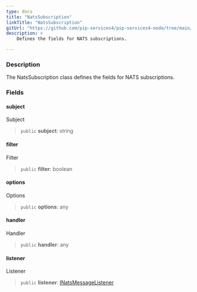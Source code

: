 ```yaml
---
type: docs
title: "NatsSubscription"
linkTitle: "NatsSubscription"
gitUrl: "https://github.com/pip-services4/pip-services4-node/tree/main/pip-services4-nats-node"
description: >
    Defines the fields for NATS subscriptions.

---
```


### Description

The NatsSubscription class defines the fields for NATS subscriptions.


### Fields

<span class="hide-title-link">

#### subject
Subject
> `public` **subject**: string
#### filter
Filter
> `public` **filter**: boolean
#### options
Options
> `public` **options**: any
#### handler
Handler
> `public` **handler**: any
#### listener
Listener
> `public` **listener**: [INatsMessageListener](../inats_message_listener)

</span>
